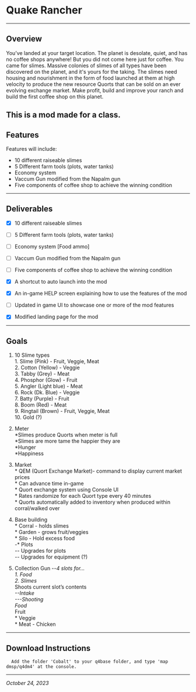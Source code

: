 # Quake Rancher
---
## Overview

You’ve landed at your target location. The planet is desolate, quiet, and has no coffee shops anywhere! But you did not come here just for coffee. You came for slimes. Massive colonies of slimes of all types have been discovered on the planet, and it's yours for the taking. The slimes need housing and nourishment in the form of food launched at them at high velocity to produce the new resource Quorts that can be sold on an ever evolving exchange market. Make profit, build and improve your ranch and build the first coffee shop on this planet.

This is a mod made for a class.
---
## Features

Features will include:
- 10 different raiseable slimes
- 5 Different farm tools (plots, water tanks)
- Economy system
- Vaccum Gun modified from the Napalm gun
- Five components of coffee shop to achieve the winning condition

---
## Deliverables
- [x] 10 different raiseable slimes
- [ ] 5 Different farm tools (plots, water tanks)
- [ ] Economy system [Food ammo]
- [ ] Vaccum Gun modified from the Napalm gun
- [ ] Five components of coffee shop to achieve the winning condition
      
- [X] A shortcut to auto launch into the mod
- [x] An in-game HELP screen explaining how to use the features of the mod
- [ ] Updated in game UI to showcase one or more of the mod features
- [X] Modified landing page for the mod
---
## Goals

1. 10 Slime types
<br>1. Slime (Pink) - Fruit, Veggie, Meat
<br>2. Cotton (Yellow) - Veggie
<br>3. Tabby (Grey) - Meat
<br>4. Phosphor (Glow) - Fruit
<br>5. Angler (Light blue) - Meat 
<br>6. Rock (Dk. Blue) - Veggie
<br>7. Batty (Purple) - Fruit
<br>8. Boom (Red) - Meat
<br>9. Ringtail (Brown) - Fruit, Veggie, Meat
<br>10. Gold (?)

2. Meter
<br>*Slimes produce Quorts when meter is full
<br>*Slimes are more tame the happier they are
<br>*Hunger
<br>*Happiness

3. Market
<br>* QEM (Quort Exchange Market)- command to display current market prices
<br>* Can advance time in-game
<br>* Quort exchange system using Console UI
<br>* Rates randomize for each  Quort type every 40 minutes
<br>* Quorts automatically added to inventory when produced within corral/walked over

4. Base building
<br>* Corral - holds slimes
<br>* Garden - grows fruit/veggies
<br>* Silo - Hold excess food
<br>-* Plots
<br>*--* Upgrades for plots
<br>*--* Upgrades for equipment (?)

5. Collection Gun
--*4 slots for…
<br>1. Food
<br>2. Slimes
<br>* Shoots current slot’s contents
<br>*--*Intake 
<br>-*--*Shooting
<br>* Food
<br>* Fruit
<br>* Veggie
<br>* Meat - Chicken
---
## Download Instructions
      Add the folder 'Cobalt' to your q4base folder, and type 'map dmsp/q4dm4' at the console.
---
*October 24, 2023*
